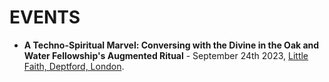 EVENTS
======

* **A Techno-Spiritual Marvel: Conversing with the Divine in the Oak and Water Fellowship's Augmented Ritual** - September 24th 2023, [Little Faith, Deptford, London](https://osm.org/go/euuvnqo4v "Go to map").
